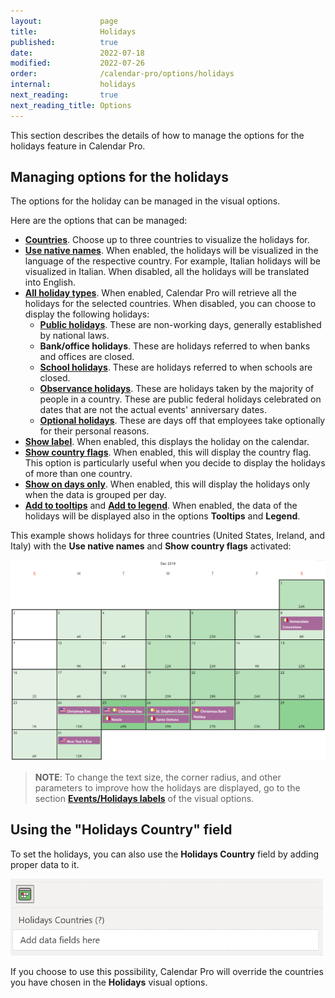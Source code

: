 ```yaml
---
layout:             page
title:              Holidays
published:          true
date:               2022-07-18
modified:           2022-07-26
order:              /calendar-pro/options/holidays
internal:           holidays
next_reading:       true
next_reading_title: Options
---
```


This section describes the details of how to manage the options for the holidays feature in Calendar Pro.

## Managing options for the holidays
The options for the holiday can be managed in the visual options.

Here are the options that can be managed:
- [**Countries**](./countries.md). Choose up to three countries to visualize the holidays for.
- [**Use native names**](./native.md). When enabled, the holidays will be visualized in the language of the respective country. For example, Italian holidays will be visualized in Italian. When disabled, all the holidays will be translated into English.
- [**All holiday types**](./type-all.md). When enabled, Calendar Pro will retrieve all the holidays for the selected countries. When disabled, you can choose to display the following holidays:
    - [**Public holidays**](./type-public.md). These are non-working days, generally established by national laws.
    - **Bank/office holidays**. These are holidays referred to when banks and offices are closed.
    - [**School holidays**](./type-school.md). These are holidays referred to when schools are closed.
    - [**Observance holidays**](./type-observance.md). These are holidays taken by the majority of people in a country. These are public federal holidays celebrated on dates that are not the actual events' anniversary dates.
    - [**Optional holidays**](./type-optional.md). These are days off that employees take optionally for their personal reasons.
- [**Show label**](./labels.md). When enabled, this displays the holiday on the calendar.
- [**Show country flags**](./flags.md). When enabled, this will display the country flag. This option is particularly useful when you decide to display the holidays of more than one country.
- [**Show on days only**](./days-only.md). When enabled, this will display the holidays only when the data is grouped per day.
- [**Add to tooltips**](./add-to-tooltips.md) and [**Add to legend**](./legend.md). When enabled, the data of the holidays will be displayed also in the options **Tooltips** and **Legend**.

This example shows holidays for three countries (United States, Ireland, and Italy) with the **Use native names** and **Show country flags** activated:

<img src="images/holidays-example.png" width="700" alt="Holidays in Calendar pro">

> **NOTE**: To change the text size, the corner radius, and other parameters to improve how the holidays are displayed, go to the section [**Events/Holidays labels**](../events-labels/index.md) of the visual options.

## Using the "Holidays Country" field
To set the holidays, you can also use the **Holidays Country** field by adding proper data to it.

<img src="images/holidays-countries.png" width="500" alt="Holidays in Calendar pro">

If you choose to use this possibility, Calendar Pro will override the countries you have chosen in the **Holidays** visual options.